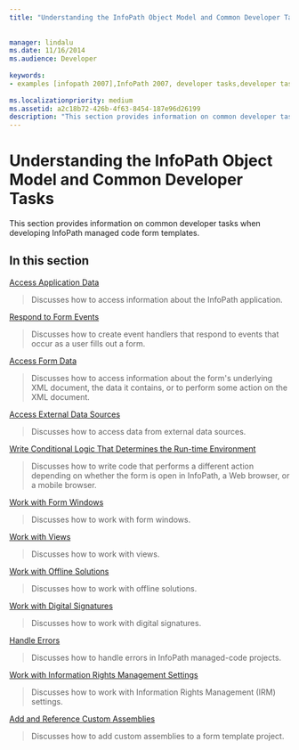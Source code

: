 ```yaml
---
title: "Understanding the InfoPath Object Model and Common Developer Tasks"
 
 
manager: lindalu
ms.date: 11/16/2014
ms.audience: Developer
 
keywords:
- examples [infopath 2007],InfoPath 2007, developer tasks,developer tasks [InfoPath 2007],InfoPath 2007, object models,object models [InfoPath 2007]
 
ms.localizationpriority: medium
ms.assetid: a2c18b72-426b-4f63-8454-187e96d26199
description: "This section provides information on common developer tasks when developing InfoPath managed code form templates."
---
```


# Understanding the InfoPath Object Model and Common Developer Tasks

This section provides information on common developer tasks when developing InfoPath managed code form templates.
  
## In this section

[Access Application Data](how-to-access-application-data.md)
  
> Discusses how to access information about the InfoPath application.
    
[Respond to Form Events](how-to-respond-to-form-events.md)
  
> Discusses how to create event handlers that respond to events that occur as a user fills out a form.
    
[Access Form Data](how-to-access-form-data.md)
  
> Discusses how to access information about the form's underlying XML document, the data it contains, or to perform some action on the XML document.
    
[Access External Data Sources](how-to-access-external-data-sources.md)
  
> Discusses how to access data from external data sources.
    
[Write Conditional Logic That Determines the Run-time Environment](how-to-write-conditional-logic-that-determines-the-run-time-environment.md)
  
> Discusses how to write code that performs a different action depending on whether the form is open in InfoPath, a Web browser, or a mobile browser.
    
[Work with Form Windows](how-to-work-with-form-windows.md)
  
> Discusses how to work with form windows.
    
[Work with Views](how-to-work-with-views.md)
  
> Discusses how to work with views.
    
[Work with Offline Solutions](how-to-work-with-offline-solutions.md)
  
> Discusses how to work with offline solutions.
    
[Work with Digital Signatures](how-to-work-with-digital-signatures.md)
  
> Discusses how to work with digital signatures.
    
[Handle Errors](how-to-handle-errors.md)
  
> Discusses how to handle errors in InfoPath managed-code projects.
    
[Work with Information Rights Management Settings](how-to-work-with-information-rights-management-settings.md)
  
> Discusses how to work with Information Rights Management (IRM) settings.
    
[Add and Reference Custom Assemblies](how-to-add-and-reference-custom-assemblies.md)
  
> Discusses how to add custom assemblies to a form template project.
    

